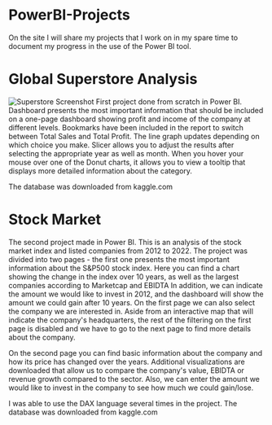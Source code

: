 # PowerBI-Projects

On the site I will share my projects that I work on in my spare time to document my progress in the use of the Power BI tool.

# Global Superstore Analysis

![Superstore Screenshot](https://user-images.githubusercontent.com/122232424/211385032-d394ca5c-6ced-4de0-8701-d3ad3f1f4898.png)
First project done from scratch in Power BI.
Dashboard presents the most important information that should be included on a one-page dashboard showing profit and income of the company at different levels.
Bookmarks have been included in the report to switch between Total Sales and Total Profit. The line graph updates depending on which choice you make.
Slicer allows you to adjust the results after selecting the appropriate year as well as month.
When you hover your mouse over one of the Donut charts, it allows you to view a tooltip that displays more detailed information about the category.

The database was downloaded from kaggle.com

# Stock Market 


The second project made in Power BI. This is an analysis of the stock market index and listed companies from 2012 to 2022.
The project was divided into two pages - the first one presents the most important information about the S&P500 stock index. Here you can find a chart showing the change in the index over 10 years, as well as the largest companies according to Marketcap and EBIDTA In addition, we can indicate the amount we would like to invest in 2012, and the dashboard will show the amount we could gain after 10 years.
On the first page we can also select the company we are interested in. Aside from an interactive map that will indicate the company's headquarters, the rest of the filtering on the first page is disabled and we have to go to the next page to find more details about the company.


On the second page you can find basic information about the company and how its price has changed over the years. Additional visualizations are downloaded that allow us to compare the company's value, EBIDTA or revenue growth compared to the sector. Also, we can enter the amount we would like to invest in the company to see how much we could gain/lose.


I was able to use the DAX language several times in the project. The database was downloaded from kaggle.com
